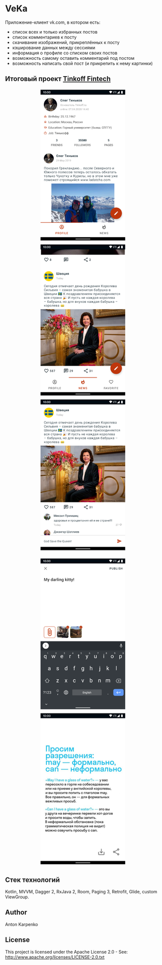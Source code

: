# VeKa
Приложение-клиент vk.com, в котором есть:
* список всех и только избранных постов
* список комментариев к посту
* скачивание изображений, прикреплённых к посту
* кэширование данных между сессиями
* информация о профиле со списком своих постов
* возможность самому оставить комментарий под постом
* возможность написать свой пост (и прикрепить к нему картинки)

## Итоговый проект [Tinkoff Fintech](https://fintech.tinkoff.ru/)
<p align="center">
<img src="https://github.com/intulion/VeKa/blob/master/screenshots/profile.png" vspace="5" width=275>
<img src="https://github.com/intulion/VeKa/blob/master/screenshots/news.png" vspace="5" width=275>
<img src="https://github.com/intulion/VeKa/blob/master/screenshots/comments.png" vspace="5" width=275>
</p>

<p align="center">
<img src="https://github.com/intulion/VeKa/blob/master/screenshots/post.png" vspace="5" width=275>
<img src="https://github.com/intulion/VeKa/blob/master/screenshots/picture.png" vspace="5" width=275>
</p>

## Стек технологий
Kotlin, MVVM, Dagger 2, RxJava 2, Room, Paging 3, Retrofit, Glide, custom ViewGroup.

## Author
Anton Karpenko

## License
This project is licensed under the Apache License 2.0 - See: http://www.apache.org/licenses/LICENSE-2.0.txt
